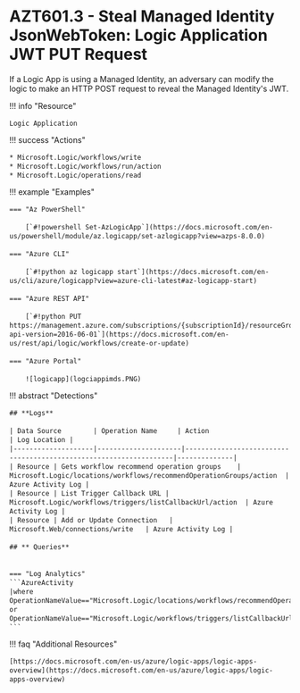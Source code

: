 # AZT601.3 - Steal Managed Identity JsonWebToken: Logic Application JWT PUT Request

If a Logic App is using a Managed Identity, an adversary can modify the logic to make an HTTP POST request to reveal the Managed Identity's JWT.

!!! info "Resource" 

	Logic Application

!!! success "Actions" 

	* Microsoft.Logic/workflows/write
	* Microsoft.Logic/workflows/run/action
	* Microsoft.Logic/operations/read

!!! example "Examples"

    === "Az PowerShell"

		[`#!powershell Set-AzLogicApp`](https://docs.microsoft.com/en-us/powershell/module/az.logicapp/set-azlogicapp?view=azps-8.0.0)
		
	=== "Azure CLI"
	
		[`#!python az logicapp start`](https://docs.microsoft.com/en-us/cli/azure/logicapp?view=azure-cli-latest#az-logicapp-start)	

	=== "Azure REST API"
	
		[`#!python PUT https://management.azure.com/subscriptions/{subscriptionId}/resourceGroups/{resourceGroupName}/providers/Microsoft.Logic/workflows/{workflowName}?api-version=2016-06-01`](https://docs.microsoft.com/en-us/rest/api/logic/workflows/create-or-update)	

    === "Azure Portal"

		![logicapp](logciappimds.PNG)

!!! abstract "Detections"

	## **Logs** 

    | Data Source        | Operation Name     | Action                                                            | Log Location |
    |--------------------|---------------------|-------------------------------------------------------------------|--------------|
    | Resource | Gets workflow recommend operation groups	 | Microsoft.Logic/locations/workflows/recommendOperationGroups/action	| Azure Activity Log |
    | Resource | List Trigger Callback URL | Microsoft.Logic/workflows/triggers/listCallbackUrl/action	| Azure Activity Log |
    | Resource | Add or Update Connection	| Microsoft.Web/connections/write	| Azure Activity Log |
    
    ## ** Queries**


	=== "Log Analytics"
	```AzureActivity 
	|where OperationNameValue=="Microsoft.Logic/locations/workflows/recommendOperationGroups/action" or OperationNameValue=="Microsoft.Logic/workflows/triggers/listCallbackUrl/action"orOperationNameValue=="Microsoft.Web/connections/write"
	```


!!! faq "Additional Resources"

	[https://docs.microsoft.com/en-us/azure/logic-apps/logic-apps-overview](https://docs.microsoft.com/en-us/azure/logic-apps/logic-apps-overview)
